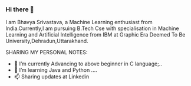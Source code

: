 ### Hi there 👋
I am Bhavya Srivastava, a Machine Learning enthusiast from India.Currently,I am pursuing B.Tech Cse with specialisation in Machine Learning and Artificial Intelligence from IBM at Graphic Era Deemed To Be University,Dehradun,Uttarakhand. 

SHARING MY PERSONAL NOTES:

- 🔭 I’m currently Advancing to above beginner in C language;..
- 🌱 I’m learning Java and Python ....
- 📫 Sharing updates at Linkedin 

